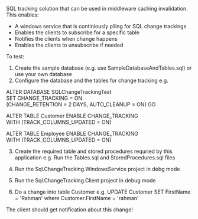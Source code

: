 SQL tracking solution that can be used in middleware caching invalidation. This enables:

- A windows service that is continiously plling for SQL change trackings
- Enables the clients to subscribe for a specific table
- Notifies the clients when change happens
- Enables the clients to unsubscribe if needed

To test:


1) Create the sample database (e.g. use SampleDatabaseAndTables.sql) or use your own database
2) Configure the database and the tables for change tracking e.g.

ALTER DATABASE SQLChangeTrackingTest  
SET CHANGE_TRACKING = ON  
(CHANGE_RETENTION = 2 DAYS, AUTO_CLEANUP = ON)
GO


ALTER TABLE Customer 
ENABLE CHANGE_TRACKING  
WITH (TRACK_COLUMNS_UPDATED = ON)

ALTER TABLE Employee 
ENABLE CHANGE_TRACKING  
WITH (TRACK_COLUMNS_UPDATED = ON)

3) Create the required table and stored procedures requried by this application
e.g. Run the Tables.sql and StoredProcedures.sql files

4) Run the Sql.ChangeTracking.WindowsService project in debg mode
5) Run the Sql.ChangeTracking.Client project in debug mode
6) Do a change into table Customer e.g.
UPDATE Customer SET FirstName = 'Rahman' where Customer.FirstName = 'rahman'

The client should get notification about this change!
